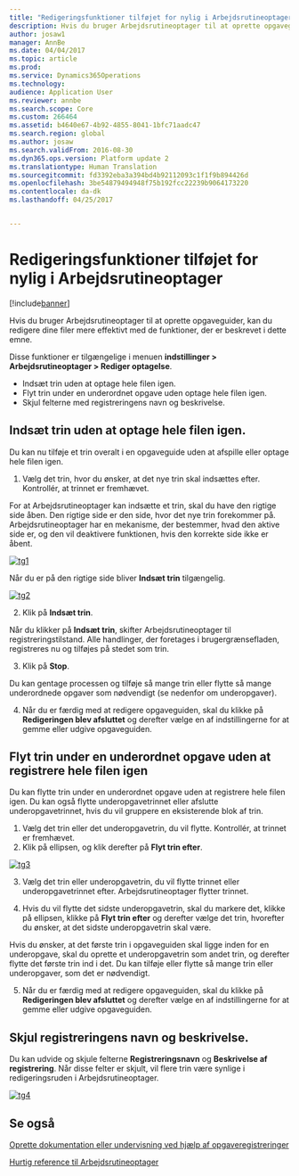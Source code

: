 ```yaml
---
title: "Redigeringsfunktioner tilføjet for nylig i Arbejdsrutineoptager"
description: Hvis du bruger Arbejdsrutineoptager til at oprette opgaveguider, kan du redigere dine filer mere effektivt med de funktioner, der er beskrevet i dette emne.
author: josaw1
manager: AnnBe
ms.date: 04/04/2017
ms.topic: article
ms.prod: 
ms.service: Dynamics365Operations
ms.technology: 
audience: Application User
ms.reviewer: annbe
ms.search.scope: Core
ms.custom: 266464
ms.assetid: b4640e67-4b92-4855-8041-1bfc71aadc47
ms.search.region: global
ms.author: josaw
ms.search.validFrom: 2016-08-30
ms.dyn365.ops.version: Platform update 2
ms.translationtype: Human Translation
ms.sourcegitcommit: fd3392eba3a394bd4b92112093c1f1f9b894426d
ms.openlocfilehash: 3be54879494948f75b192fcc22239b9064173220
ms.contentlocale: da-dk
ms.lasthandoff: 04/25/2017


---
```


# <a name="recently-added-editing-features-in-task-recorder"></a>Redigeringsfunktioner tilføjet for nylig i Arbejdsrutineoptager

[!include[banner](../includes/banner.md)]


Hvis du bruger Arbejdsrutineoptager til at oprette opgaveguider, kan du redigere dine filer mere effektivt med de funktioner, der er beskrevet i dette emne.

Disse funktioner er tilgængelige i menuen **indstillinger &gt; Arbejdsrutineoptager &gt; Rediger optagelse**.

-   Indsæt trin uden at optage hele filen igen.
-   Flyt trin under en underordnet opgave uden optage hele filen igen.
-   Skjul felterne med registreringens navn og beskrivelse.

## <a name="insert-steps-without-rerecording-the-entire-file"></a>Indsæt trin uden at optage hele filen igen.
Du kan nu tilføje et trin overalt i en opgaveguide uden at afspille eller optage hele filen igen.

1.  Vælg det trin, hvor du ønsker, at det nye trin skal indsættes efter. Kontrollér, at trinnet er fremhævet.

For at Arbejdsrutineoptager kan indsætte et trin, skal du have den rigtige side åben. Den rigtige side er den side, hvor det nye trin forekommer på. Arbejdsrutineoptager har en mekanisme, der bestemmer, hvad den aktive side er, og den vil deaktivere funktionen, hvis den korrekte side ikke er åbent. 

[![tg1](./media/tg1.png)](./media/tg1.png) 


Når du er på den rigtige side bliver **Indsæt trin** tilgængelig.

[![tg2](./media/tg2-231x300.png)](./media/tg2.png)

2. Klik på **Indsæt trin**.

Når du klikker på **Indsæt trin**, skifter Arbejdsrutineoptager til registreringstilstand. Alle handlinger, der foretages i brugergrænsefladen, registreres nu og tilføjes på stedet som trin.

3. Klik på **Stop**.

Du kan gentage processen og tilføje så mange trin eller flytte så mange underordnede opgaver som nødvendigt (se nedenfor om underopgaver).

4. Når du er færdig med at redigere opgaveguiden, skal du klikke på **Redigeringen blev afsluttet** og derefter vælge en af indstillingerne for at gemme eller udgive opgaveguiden.

## <a name="move-steps-under-a-subtask-without-rerecording-the-entire-file"></a>Flyt trin under en underordnet opgave uden at registrere hele filen igen
Du kan flytte trin under en underordnet opgave uden at registrere hele filen igen. Du kan også flytte underopgavetrinnet eller afslutte underopgavetrinnet, hvis du vil gruppere en eksisterende blok af trin.

1.  Vælg det trin eller det underopgavetrin, du vil flytte. Kontrollér, at trinnet er fremhævet.
2.  Klik på ellipsen, og klik derefter på **Flyt trin efter**.

[![tg3](./media/tg3.png)](./media/tg3.png)

3. Vælg det trin eller underopgavetrin, du vil flytte trinnet eller underopgavetrinnet efter. Arbejdsrutineoptager flytter trinnet.

4. Hvis du vil flytte det sidste underopgavetrin, skal du markere det, klikke på ellipsen, klikke på **Flyt trin efter** og derefter vælge det trin, hvorefter du ønsker, at det sidste underopgavetrin skal være.

Hvis du ønsker, at det første trin i opgaveguiden skal ligge inden for en underopgave, skal du oprette et underopgavetrin som andet trin, og derefter flytte det første trin ind i det. Du kan tilføje eller flytte så mange trin eller underopgaver, som det er nødvendigt.

5. Når du er færdig med at redigere opgaveguiden, skal du klikke på **Redigeringen blev afsluttet** og derefter vælge en af indstillingerne for at gemme eller udgive opgaveguiden.

## <a name="collapse-recording-name-and-description"></a>Skjul registreringens navn og beskrivelse.
Du kan udvide og skjule felterne **Registreringsnavn** og **Beskrivelse af registrering**. Når disse felter er skjult, vil flere trin være synlige i redigeringsruden i Arbejdsrutineoptager. 

[![tg4](./media/tg4-300x252.png)](./media/tg4.png)  

<a name="see-also"></a>Se også
--------

[Oprette dokumentation eller undervisning ved hjælp af opgaveregistreringer](/dynamics365/operations/dev-itpro/user-interface/task-recorder)

[Hurtig reference til Arbejdsrutineoptager](/dynamics365/operations/dev-itpro/user-interface/task-recorder-quick-reference)




